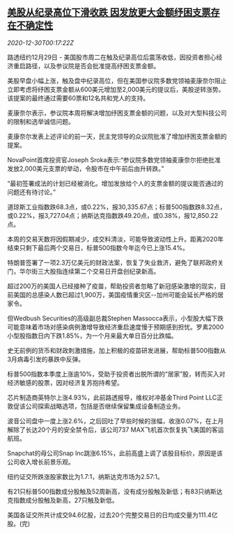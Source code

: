 <!--1609287797000-->
[美股从纪录高位下滑收跌 因发放更大金额纾困支票存在不确定性](https://cn.reuters.com/article/usa-stocks-1229-tues-idCNKBS29400W)
------

<div><i>2020-12-30T00:17:22Z</i></div><p>路透纽约12月29日 - 美国股市周二在触及纪录高位后震荡收低，因投资者担心经济重启路径，以及参议院是否会批准提高纾困支票金额。</p><p>美股早盘小幅上涨，触及盘中纪录高位，但在美国参议院多数党领袖麦康奈尔阻止立即考虑将纾困支票金额从600美元增加至2,000美元的提议后，美股逆转涨势。该提案的最终通过需要60票和12名共和党人的支持。</p><p>麦康奈尔表示，参议院本周将解决增加纾困支票金额的问题，以及对大型科技公司的限制和选举诚信问题。</p><p>麦康奈尔发表上述评论的前一天，民主党领导的众议院批准了增加纾困支票金额的提案。</p><p>NovaPoint首席投资官Joseph Sroka表示:“参议院多数党领袖麦康奈尔拒绝批准发放2,000美元支票的举动，令股市在中午前后由升转跌。”</p><p>“最初签署成法的计划已经被消化。增加发放给个人的支票金额的提议能否通过的问题还有待讨论。”</p><p>道琼斯工业指数跌68.3点，或0.22%，报30,335.67点；标普500指数跌8.32点，或0.22%，报3,727.04点；纳斯达克指数跌49.20点，或0.38%，报12,850.22点。</p><p>本周的交易天数将因假期减少，成交料清淡，可能导致波动性上升。距离2020年结束只剩下最后两个交易日，标普500指数今年迄今已上涨15.4%。</p><p>特朗普签署了一项2.3万亿美元的财政法案，恢复了失业救济，避免了联邦政府关门，华尔街三大股指连续第二个交易日开盘创纪录新高。</p><p>超过200万的美国人已经接种了疫苗，帮助投资者忽略了新冠感染激增的现实，目前美国的总感染人数已超过1,900万，美国疫情重灾区--加州可能会延长严格的居家令。</p><p>但Wedbush Securities的高级副总裁Stephen Massocca表示，小型股大幅下跌可能意味着市场对感染病例激增导致经济重启速度慢于预期感到担忧。罗素2000小型股指数日内下跌1.85%，为一个月来最大单日百分比跌幅。</p><p>史无前例的货币和财政刺激措施，加上积极的疫苗研发进展，帮助标普500指数从3月病毒引发的暴跌中反弹。</p><p>标普500指数本季度上涨逾10%，受助于投资者出脱所谓的“居家”股，转而买入对经济敏感的股票，因对经济复苏抱持希望。</p><p>芯片制造商英特尔上涨4.93%，此前路透报导，维权对冲基金Third Point LLC正敦促该公司探索战略选项，包括是否继续保留集成设备制造业务。</p><p>波音公司盘中一度上涨2.6%，之后回吐了早些时候的涨幅，收涨0.07%，在上月解除了长达20个月的安全禁令后，该公司737 MAX飞机首次恢复执飞美国的客运航班。</p><p>Snapchat的母公司Snap Inc跳涨6.15%，此前高盛上调了该股目标价，原因是该公司收入增长前景乐观。</p><p>纽约证交所跌涨股家数比为1.7:1，纳斯达克市场为2.57:1。</p><p>有21只标普500指数成分股触及52周新高，没有成分股触及新低；有83只纳斯达克指数成分股触及新高，27只触及新低。</p><p>美国各证交所共计成交94.6亿股，过去20个完整交易日的日均成交量为111.4亿股。(完)</p>
